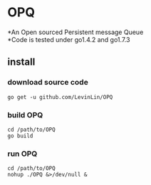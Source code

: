 # OPQ
*An Open sourced Persistent message Queue  
*Code is tested under go1.4.2 and go1.7.3
## install
### download source code
```shell
go get -u github.com/LevinLin/OPQ
```
### build OPQ
```shell
cd /path/to/OPQ
go build
```
### run OPQ
```shell
cd /path/to/OPQ
nohup ./OPQ &>/dev/null &
```

